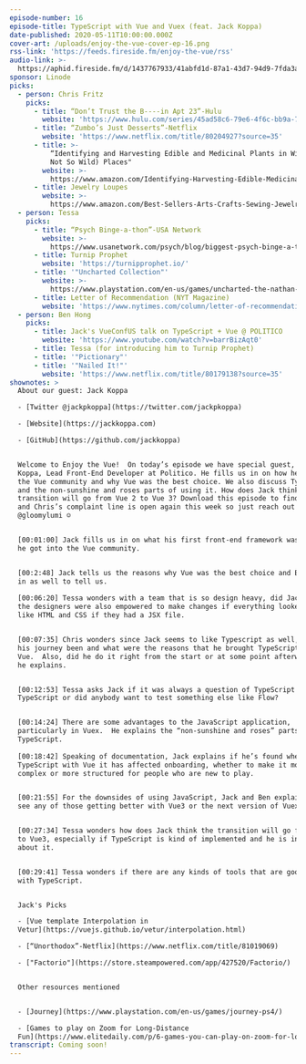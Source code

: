 ```yaml
---
episode-number: 16
episode-title: TypeScript with Vue and Vuex (feat. Jack Koppa)
date-published: 2020-05-11T10:00:00.000Z
cover-art: /uploads/enjoy-the-vue-cover-ep-16.png
rss-link: 'https://feeds.fireside.fm/enjoy-the-vue/rss'
audio-link: >-
  https://aphid.fireside.fm/d/1437767933/41abfd1d-87a1-43d7-94d9-7fda3a5120e1/c2e896f1-d5c7-405f-bcc8-c2a8bef50bc8.mp3
sponsor: Linode
picks:
  - person: Chris Fritz
    picks:
      - title: “Don’t Trust the B----in Apt 23”-Hulu
        website: 'https://www.hulu.com/series/45ad58c6-79e6-4f6c-bb9a-7a7079251834'
      - title: “Zumbo’s Just Desserts”-Netflix
        website: 'https://www.netflix.com/title/80204927?source=35'
      - title: >-
          “Identifying and Harvesting Edible and Medicinal Plants in Wild (and
          Not So Wild) Places"
        website: >-
          https://www.amazon.com/Identifying-Harvesting-Edible-Medicinal-Plants/dp/0688114253/ref=tmm_pap_swatch_0?_encoding=UTF8&qid=1588287043&sr=8-2
      - title: Jewelry Loupes
        website: >-
          https://www.amazon.com/Best-Sellers-Arts-Crafts-Sewing-Jewelry-Loupes/zgbs/arts-crafts/8090802011
  - person: Tessa
    picks:
      - title: “Psych Binge-a-thon”-USA Network
        website: >-
          https://www.usanetwork.com/psych/blog/biggest-psych-binge-a-thon-ever-coming-this-april
      - title: Turnip Prophet
        website: 'https://turnipprophet.io/'
      - title: '"Uncharted Collection"'
        website: >-
          https://www.playstation.com/en-us/games/uncharted-the-nathan-drake-collection-ps4/
      - title: Letter of Recommendation (NYT Magazine)
        website: 'https://www.nytimes.com/column/letter-of-recommendation'
  - person: Ben Hong
    picks:
      - title: Jack's VueConfUS talk on TypeScript + Vue @ POLITICO
        website: 'https://www.youtube.com/watch?v=barrBizAqt0'
      - title: Tessa (for introducing him to Turnip Prophet)
      - title: '"Pictionary"'
      - title: '"Nailed It!"'
        website: 'https://www.netflix.com/title/80179138?source=35'
shownotes: >
  About our guest: Jack Koppa

  - [Twitter @jackpkoppa](https://twitter.com/jackpkoppa)

  - [Website](https://jackkoppa.com)

  - [GitHub](https://github.com/jackkoppa)


  Welcome to Enjoy the Vue!  On today’s episode we have special guest, Jack
  Koppa, Lead Front-End Developer at Politico. He fills us in on how he got into
  the Vue community and why Vue was the best choice. We also discuss TypeScript
  and the non-sunshine and roses parts of using it. How does Jack think the
  transition will go from Vue 2 to Vue 3? Download this episode to find out! Oh,
  and Chris’s complaint line is open again this week so just reach out to him
  @gloomylumi ☺ 


  [00:01:00] Jack fills us in on what his first front-end framework was and how
  he got into the Vue community. 


  [00:2:48] Jack tells us the reasons why Vue was the best choice and Ben chimes
  in as well to tell us. 
   
  [00:06:20] Tessa wonders with a team that is so design heavy, did Jack find
  the designers were also empowered to make changes if everything looked more
  like HTML and CSS if they had a JSX file.


  [00:07:35] Chris wonders since Jack seems to like Typescript as well, how has
  his journey been and what were the reasons that he brought TypeScript into
  Vue.  Also, did he do it right from the start or at some point afterwards, and
  he explains.   


  [00:12:53] Tessa asks Jack if it was always a question of TypeScript vs no
  TypeScript or did anybody want to test something else like Flow?


  [00:14:24] There are some advantages to the JavaScript application,
  particularly in Vuex.  He explains the “non-sunshine and roses” parts of using
  TypeScript. 
   
  [00:18:42] Speaking of documentation, Jack explains if he’s found when using
  TypeScript with Vue it has affected onboarding, whether to make it more
  complex or more structured for people who are new to play.   


  [00:21:55] For the downsides of using JavaScript, Jack and Ben explain if they
  see any of those getting better with Vue3 or the next version of Vuex.


  [00:27:34] Tessa wonders how does Jack think the transition will go from Vue2
  to Vue3, especially if TypeScript is kind of implemented and he is intrigued
  about it. 


  [00:29:41] Tessa wonders if there are any kinds of tools that are good to work
  with TypeScript. 


  Jack's Picks

  - [Vue template Interpolation in
  Vetur](https://vuejs.github.io/vetur/interpolation.html)

  - [“Unorthodox”-Netflix](https://www.netflix.com/title/81019069)

  - ["Factorio"](https://store.steampowered.com/app/427520/Factorio/)


  Other resources mentioned


  - [Journey](https://www.playstation.com/en-us/games/journey-ps4/)

  - [Games to play on Zoom for Long-Distance
  Fun](https://www.elitedaily.com/p/6-games-you-can-play-on-zoom-for-long-distance-fun-22659780)
transcript: Coming soon!
---
```

